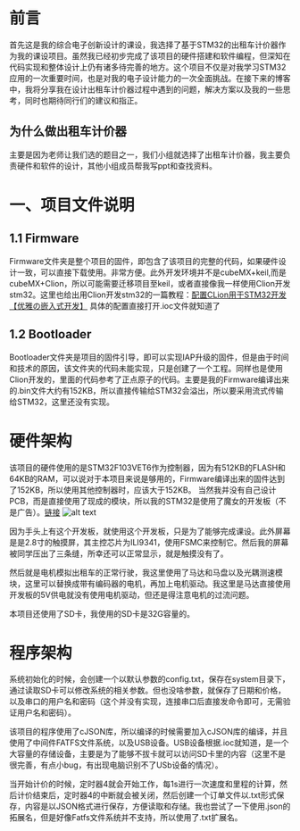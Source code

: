 # 前言
首先这是我的综合电子创新设计的课设，我选择了基于STM32的出租车计价器作为我的课设项目。虽然我已经初步完成了该项目的硬件搭建和软件编程，但深知在代码实现和整体设计上仍有诸多待完善的地方。这个项目不仅是对我学习STM32应用的一次重要时间，也是对我的电子设计能力的一次全面挑战。在接下来的博客中，我将分享我在设计出租车计价器过程中遇到的问题，解决方案以及我的一些思考，同时也期待同行们的建议和指正。

## 为什么做出租车计价器
主要是因为老师让我们选的题目之一，我们小组就选择了出租车计价器，我主要负责硬件和软件的设计，其他小组成员帮我写ppt和查找资料。

# 一、项目文件说明
## 1.1 Firmware
Firmware文件夹是整个项目的固件，即包含了该项目的完整的代码，如果硬件设计一致，可以直接下载使用。非常方便。此外开发环境并不是cubeMX+keil,而是cubeMX+Clion，所以可能需要迁移项目至keil，或者直接像我一样使用Clion开发stm32。这里也给出用Clion开发stm32的一篇教程：[配置CLion用于STM32开发【优雅の嵌入式开发】](https://zhuanlan.zhihu.com/p/145801160)
具体的配置直接打开.ioc文件就知道了

## 1.2 Bootloader
Bootloader文件夹是项目的固件引导，即可以实现IAP升级的固件，但是由于时间和技术的原因，该文件夹的代码未能实现，只是创建了一个工程。同样也是使用Clion开发的，里面的代码参考了正点原子的代码。主要是我的Firmware编译出来的.bin文件大约有152KB，所以直接传输给STM32会溢出，所以要采用流式传输给STM32，这里还没有实现。

# 硬件架构
该项目的硬件使用的是STM32F103VET6作为控制器，因为有512KB的FLASH和64KB的RAM，可以说对于本项目来说是够用的，Firmware编译出来的固件达到了152KB，所以使用其他控制器时，应该大于152KB。
当然我并没有自己设计PCB，而是直接使用了现成的模块，所以我的STM32是使用了魔女的开发板（不是广告）。[链接](https://item.taobao.com/item.htm?id=665365360620&spm=a1z10.1-c-s.w4004-23093508104.7.776f5c0eRfbjRn&skuId=4969448682317)
![alt text](https://cdn.jsdelivr.net/gh/LittleFengSir/fengsir-imgs/image-1.png)

因为手头上有这个开发板，就使用这个开发板，只是为了能够完成课设。此外屏幕是是2.8寸的触摸屏，其主控芯片为ILI9341，使用FSMC来控制它。然后我的屏幕被同学压出了三条缝，所幸还可以正常显示，就是触摸没有了。

然后就是电机模拟出租车的正常行驶，我这里使用了马达和马盘以及光耦测速模块，这里可以替换成带有编码器的电机，再加上电机驱动。我这里是马达直接使用开发板的5V供电就没有使用电机驱动，但还是得注意电机的过流问题。

本项目还使用了SD卡，我使用的SD卡是32G容量的。

# 程序架构
系统初始化的时候，会创建一个以默认参数的config.txt，保存在system目录下，通过读取SD卡可以修改系统的相关参数。但也没啥参数，就保存了日期和价格，以及串口的用户名和密码（这个并没有实现，连接串口后直接发命令即可，无需验证用户名和密码）。

该项目的程序使用了cJSON库，所以编译的时候需要加入cJSON库的编译，并且使用了中间件FATFS文件系统，以及USB设备。USB设备根据.ioc就知道，是一个大容量的存储设备，主要是为了能够不拔卡就可以访问SD卡里的内容（这里不是很完善，有点小bug，有出现电脑识别不了USb设备的情况）。

当开始计价的时候，定时器4就会开始工作，每1s进行一次速度和里程的计算，然后计价结束后，定时器4的中断就会被关闭，然后创建一个订单文件以.txt形式保存，内容是以JSON格式进行保存，方便读取和存储。我也尝试了一下使用.json的拓展名，但是好像Fatfs文件系统并不支持，所以使用了.txt扩展名。
